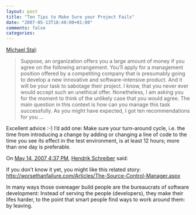 ```yaml
---
layout: post
title: "Ten Tips to Make Sure your Project Fails"
date: "2007-05-13T18:48:00+01:00"
comments: false
categories: 
---
```


<p><a href="http://stal.blogspot.com/2007/05/doomed-to-fail.html">Michael Stal</a>:</p>

<blockquote>
<p>Suppose, an organization offers you a large amount of money if you agree on the following arrangement. You&#8217;ll apply for a management position offered by a competiting company that is presumably going to develop a new innovative and software-intensive product. And it will be your task to sabotage their project. I know, that you never ever would accept such an unethical offer. Nonetheless, I am asking you for the moment to think of the unlikely case that you would agree. The main question in this context is how can you manage this task successfully. As you might have expected, I got ten recommendations for you &#8230;</p>
</blockquote>

<p>Excellent advice :-) I&#8217;d add one: Make sure your turn-around cycle, i.e. the time from introducing a change by adding or changing a line of code to the time you see its effect in the test environment, is at least 12 hours; more than one day is preferable.</p>

<section class="comments">



<div class="comment" id="comment-1280">
On <a href="#comment-1280" title="Permalink to this comment">May 14, 2007  4:37 PM</a>, <a href="http://www.tagtraum.com/" title="http://www.tagtraum.com/" rel="nofollow">Hendrik Schreiber</a>
said:
<p>If you don&#8217;t know it yet, you might like this related story: <a href="http://worsethanfailure.com/Articles/The-Source-Control-Manager.aspx" rel="nofollow" /><a href="http://worsethanfailure.com/Articles/The-Source-Control-Manager.aspx" rel="nofollow">http://worsethanfailure.com/Articles/The-Source-Control-Manager.aspx</a></p>

<p>In many ways those overeager build people are the bureaucrats of software development: Instead of serving the people (developers), they make their lifes harder, to the point that smart people find ways to work around them: by leaving.</p>


</section>


